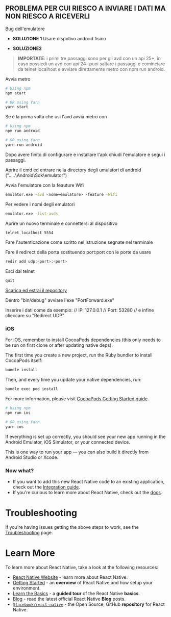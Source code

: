 ##  PROBLEMA PER CUI RIESCO A INVIARE I DATI MA NON RIESCO A RICEVERLI
Bug dell'emulatore

- **SOLUZIONE 1**
Usare dispotivo android fisico

- **SOLUZIONE2**
> **IMPORTATE**: i primi tre passaggi sono per gli avd con un api 25+, in caso possiedi un avd con api 24- puoi saltare i passaggi e cominciare da telnet localhost e avviare direttamente metro con npm run android.

Avvia metro

```sh
# Using npm
npm start 

# OR using Yarn
yarn start
```
Se è la prima volta che usi l'avd avvia metro con 

```sh
# Using npm
npm run android 

# OR using Yarn
yarn run android
```

Dopo avere finito di configurare e installare l'apk chiudi l'emulatore e segui i passaggi.

Aprire il cmd ed entrare nella directory degli umulatori di android (".....\Android\Sdk\emulator")

Avvia l'emulatore con la feauture Wifi 

```sh
emulator.exe -avd <nome+emulatore> -feature -Wifi
```

Per vedere i nomi degli emulatori

```sh
emulator.exe -list-avds
```

Aprire un nuovo terminale e connettersi al dispositivo 

```sh
telnet localhost 5554
```
Fare l'autenticazione come scritto nel istruzione segnate nel terminale

Fare il redirect della porta sostituendo port:port con le porte da usare

```sh
redir add udp:<port>:<port>
```

Esci dal telnet

```sh
quit
```

[Scarica ed estrai il repository](https://github.com/danidis91/Port-forward-UDP)

Dentro "bin/debug" avviare l'exe "PortForward.exe"

Inserire i dati come da esempio:
//    IP: 127.0.0.1
//    Port: 53280
//    e infine clieccare su "Redirect UDP"


### iOS

For iOS, remember to install CocoaPods dependencies (this only needs to be run on first clone or after updating native deps).

The first time you create a new project, run the Ruby bundler to install CocoaPods itself:

```sh
bundle install
```

Then, and every time you update your native dependencies, run:

```sh
bundle exec pod install
```

For more information, please visit [CocoaPods Getting Started guide](https://guides.cocoapods.org/using/getting-started.html).

```sh
# Using npm
npm run ios

# OR using Yarn
yarn ios
```

If everything is set up correctly, you should see your new app running in the Android Emulator, iOS Simulator, or your connected device.

This is one way to run your app — you can also build it directly from Android Studio or Xcode.

### Now what?

- If you want to add this new React Native code to an existing application, check out the [Integration guide](https://reactnative.dev/docs/integration-with-existing-apps).
- If you're curious to learn more about React Native, check out the [docs](https://reactnative.dev/docs/getting-started).

# Troubleshooting

If you're having issues getting the above steps to work, see the [Troubleshooting](https://reactnative.dev/docs/troubleshooting) page.

# Learn More

To learn more about React Native, take a look at the following resources:

- [React Native Website](https://reactnative.dev) - learn more about React Native.
- [Getting Started](https://reactnative.dev/docs/environment-setup) - an **overview** of React Native and how setup your environment.
- [Learn the Basics](https://reactnative.dev/docs/getting-started) - a **guided tour** of the React Native **basics**.
- [Blog](https://reactnative.dev/blog) - read the latest official React Native **Blog** posts.
- [`@facebook/react-native`](https://github.com/facebook/react-native) - the Open Source; GitHub **repository** for React Native.
